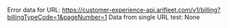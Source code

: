 Error data for URL: https://customer-experience-api.arifleet.com/v1/billing?billingTypeCode=1&pageNumber=1
Data from single URL test: None
